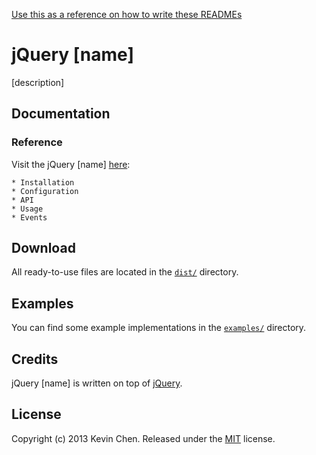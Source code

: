 [Use this as a reference on how to write these READMEs](https://github.com/jsor/jcarousel/blob/master/README.md)

jQuery [name]
=============

[description]

Documentation
-------------

### Reference

Visit the jQuery [name]  [here](http://www.student.cs.uwaterloo.ca/~k39chen):

	* Installation
	* Configuration
	* API
	* Usage
	* Events
	
Download
-------------

All ready-to-use files are located in the [`dist/`](dist/) directory.

Examples
-------------

You can find some example implementations in the [`examples/`](examples/)
directory.

Credits
-------------

jQuery [name] is written on top of [jQuery](http://jquery.com).

License
-------------

Copyright (c) 2013 Kevin Chen.
Released under the [MIT](LICENSE?raw=1) license.